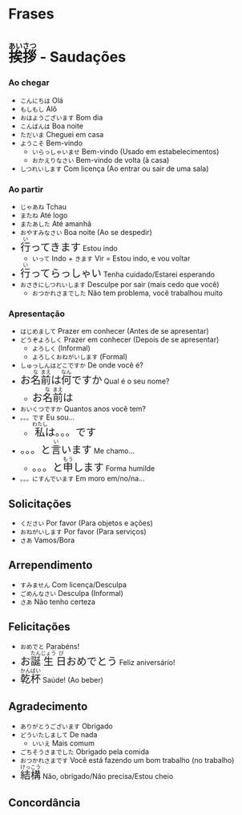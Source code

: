 # Frases

# <ruby>挨<rt>あい</rt>拶<rt>さつ</rt></ruby> - Saudações

### Ao chegar

-   `こんにちは` Olá
-   `もしもし` Alô
-   `おはようございます` Bom dia
-   `こんばんは` Boa noite
-   `ただいま` Cheguei em casa
-   `ようこそ` Bem-vindo
    -   `いらっしゃいませ` Bem-vindo (Usado em estabelecimentos)
    -   `おかえりなさい` Bem-vindo de volta (à casa)
-   `しつれいします` Com licença (Ao entrar ou sair de uma sala)

### Ao partir

-   `じゃあね` Tchau
-   `またね` Até logo
-   `またあした` Até amanhã
-   `おやすみなさい` Boa noite (Ao se despedir)
-   <font size="5"><code><ruby>行<rt>い</rt></ruby>ってきます</code></font> Estou indo
    -   `いって` Indo + `きます` Vir = Estou indo, e vou voltar
-   <font size="5"><code><ruby>行<rt>い</rt></ruby>ってらっしゃい</code></font> Tenha cuidado/Estarei esperando
-   `おさきにしつれいします` Desculpe por sair (mais cedo que você)
    -   `おつかれさまでした` Não tem problema, você trabalhou muito

### Apresentação

-   `はじめまして` Prazer em conhecer (Antes de se apresentar)
-   `どうぞよろしく` Prazer em conhecer (Depois de se apresentar)
    -   `よろしく` (Informal)
    -   `よろしくおねがいします` (Formal)
-   `しゅっしんはどこですか` De onde você é?
-   <font size="5"><code>お<ruby>名<rt>な</rt>前<rt>まえ</rt></ruby>は<ruby>何<rt>なん</rt></ruby>ですか</code></font> Qual é o seu nome?
    -   <font size="5"><code>お<ruby>名<rt>な</rt>前<rt>まえ</rt></ruby>は</code></font>
-   `おいくつですか` Quantos anos você tem?
-   `。。。です` Eu sou...
    -   <font size="5"><code><ruby>私<rt>わたし</rt></ruby>は。。。です</code></font>
-   <font size="5"><code>。。。と<ruby>言<rt>い</rt></ruby>います</code></font> Me chamo...
    -   <font size="5"><code>。。。と<ruby>申<rt>もう</rt></ruby>します</code></font> Forma humilde
-   `。。。にすんでいます` Em moro em/no/na...

## Solicitações

-   `ください` Por favor (Para objetos e ações)
-   `おねがいします` Por favor (Para serviços)
-   `さあ` Vamos/Bora

## Arrependimento

-   `すみません` Com licença/Desculpa
-   `ごめんなさい` Desculpa (Informal)
-   `さあ` Não tenho certeza

## Felicitações

-   `おめでと` Parabéns!
-   <font size="5"><code>お<ruby>誕<rt>たん</rt>生<rt>じょう</rt>日<rt>び</rt></ruby>おめでとう</code></font> Feliz aniversário!
-   <font size="5"><code><ruby>乾<rt>かん</rt>杯<rt>ぱい</rt></ruby></code></font> Saúde! (Ao beber)

## Agradecimento

-   `ありがとうございます` Obrigado
-   `どういたしまして` De nada
    -   `いいえ` Mais comum
-   `ごちそうさまでした` Obrigado pela comida
-   `おつかれさまです` Você está fazendo um bom trabalho (no trabalho)
-   <font size="5"><code><ruby>結<rt>けっ</rt>構<rt>こう</rt></ruby></code></font> Não, obrigado/Não precisa/Estou cheio

## Concordância
